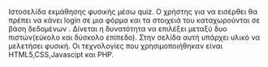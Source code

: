 Ιστοσελίδα εκμάθησης φυσικής μέσω quiz. Ο χρήστης για να εισέρθει θα πρέπει να κάνει login σε μια φόρμα και τα στοιχειά του καταχωρούνται σε βάση δεδομένων . Δίνεται η δυνατότητα να επιλέξει μεταξύ δυο πιστών(εύκολο και δύσκολο επίπεδο). Στην σελίδα αυτή υπάρχει υλικό να μελετήσει φυσική. Οι  τεχνολογίες που χρησιμοποιήθηκαν είναι HTML5,CSS,Javascipt και PHP.
